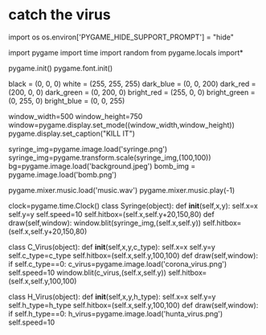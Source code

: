 # catch the virus
import os
os.environ['PYGAME_HIDE_SUPPORT_PROMPT'] = "hide"

import pygame
import time
import random
from pygame.locals import*

pygame.init()
pygame.font.init()


black = (0, 0, 0)
white = (255, 255, 255)
dark_blue = (0, 0, 200)
dark_red = (200, 0, 0)
dark_green = (0, 200, 0)
bright_red = (255, 0, 0)
bright_green = (0, 255, 0)
bright_blue = (0, 0, 255)


window_width=500
window_height=750
window=pygame.display.set_mode((window_width,window_height))
pygame.display.set_caption("KILL IT")


syringe_img=pygame.image.load('syringe.png')
syringe_img=pygame.transform.scale(syringe_img,(100,100))
bg=pygame.image.load('background.jpeg')
bomb_img = pygame.image.load('bomb.png')


pygame.mixer.music.load('music.wav')
pygame.mixer.music.play(-1)

clock=pygame.time.Clock() 
class Syringe(object):
     def __init__(self,x,y):
        self.x=x
        self.y=y
        self.speed=10
        self.hitbox=(self.x,self.y+20,150,80)
     def draw(self,window):
        window.blit(syringe_img,(self.x,self.y))
        self.hitbox=(self.x,self.y+20,150,80)

class C_Virus(object):
     def __init__(self,x,y,c_type):
        self.x=x
        self.y=y
        self.c_type=c_type
        self.hitbox=(self.x,self.y,100,100)
     def draw(self,window):
        if self.c_type==0:
           c_virus=pygame.image.load('corona_virus.png')
           self.speed=10
        window.blit(c_virus,(self.x,self.y))
        self.hitbox=(self.x,self.y,100,100)

class H_Virus(object):
     def __init__(self,x,y,h_type):
        self.x=x
        self.y=y
        self.h_type=h_type
        self.hitbox=(self.x,self.y,100,100)
     def draw(self,window):
        if self.h_type==0:
             h_virus=pygame.image.load('hunta_virus.png')
             self.speed=10

